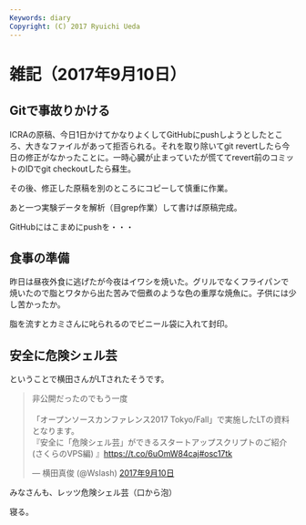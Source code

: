 ```yaml
---
Keywords: diary
Copyright: (C) 2017 Ryuichi Ueda
---
```


# 雑記（2017年9月10日）

## Gitで事故りかける

ICRAの原稿、今日1日かけてかなりよくしてGitHubにpushしようとしたところ、大きなファイルがあって拒否られる。それを取り除いてgit revertしたら今日の修正がなかったことに。一時心臓が止まっていたが慌ててrevert前のコミットのIDでgit checkoutしたら蘇生。

その後、修正した原稿を別のところにコピーして慎重に作業。

あと一つ実験データを解析（目grep作業）して書けば原稿完成。

GitHubにはこまめにpushを・・・

## 食事の準備

昨日は昼夜外食に逃げたが今夜はイワシを焼いた。グリルでなくフライパンで焼いたので脂とワタから出た苦みで佃煮のような色の重厚な焼魚に。子供には少し苦かったか。

脂を流すとカミさんに叱られるのでビニール袋に入れて封印。

## 安全に危険シェル芸

ということで横田さんがLTされたそうです。

<blockquote class="twitter-tweet" data-lang="ja"><p lang="ja" dir="ltr">非公開だったのでもう一度<br><br>「オープンソースカンファレンス2017 Tokyo/Fall」で実施したLTの資料となります。<br>『安全に「危険シェル芸」ができるスタートアップスクリプトのご紹介(さくらのVPS編) 』<a href="https://t.co/6uOmW84caj">https://t.co/6uOmW84caj</a><a href="https://twitter.com/hashtag/osc17tk?src=hash">#osc17tk</a></p>&mdash; 横田真俊 (@Wslash) <a href="https://twitter.com/Wslash/status/906816993939955712">2017年9月10日</a></blockquote> <script async src="//platform.twitter.com/widgets.js" charset="utf-8"></script>

みなさんも、レッツ危険シェル芸（口から泡）


寝る。
